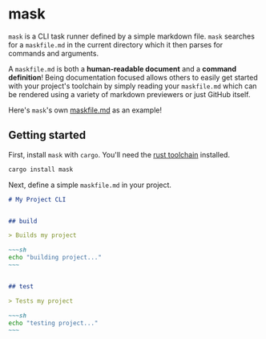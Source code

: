 # mask

`mask` is a CLI task runner defined by a simple markdown file. `mask` searches for a `maskfile.md` in the current directory which it then parses for commands and arguments.

A `maskfile.md` is both a **human-readable document** and a **command definition**! Being documentation focused allows others to easily get started with your project's toolchain by simply reading your `maskfile.md` which can be rendered using a variety of markdown previewers or just GitHub itself.

Here's `mask`'s own [maskfile.md](/maskfile.md) as an example!



## Getting started

First, install `mask` with `cargo`. You'll need the [rust toolchain][1] installed.

~~~sh
cargo install mask
~~~

Next, define a simple `maskfile.md` in your project.

```md
# My Project CLI


## build

> Builds my project

~~~sh
echo "building project..."
~~~


## test

> Tests my project

~~~sh
echo "testing project..."
~~~
```




[1]: https://github.com/rust-lang/rustup.rs
